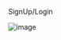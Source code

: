 SignUp/Login

![image](https://github.com/TayyabNadeem1/Travel-Buddy-Android-App-/assets/103959510/fb3d071f-9493-4925-9995-f14afe7207c8)

